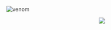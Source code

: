 ![venom](https://capsule-render.vercel.app/api?type=venom&height=200&text=the%20davinci%20code&fontSize=70&color=0:8871e5,100:b678c4&stroke=b678c4)

<p align='center'>
<a href="https://hits.seeyoufarm.com"><img src="https://hits.seeyoufarm.com/api/count/incr/badge.svg?url=https%3A%2F%2Fgithub.com%2Fthecodedavinci&count_bg=%23D0AAEA&title_bg=%23430563&icon=github.svg&icon_color=%23E7E7E7&title=hits&edge_flat=false"/></a>
</p>